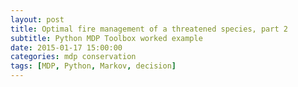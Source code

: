 ```yaml
---
layout: post
title: Optimal fire management of a threatened species, part 2
subtitle: Python MDP Toolbox worked example
date: 2015-01-17 15:00:00
categories: mdp conservation
tags: [MDP, Python, Markov, decision]
---
```

